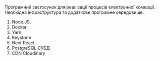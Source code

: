 Програмний застосунок для реалізації процесів електронної комерції.
Необхідна інфраструктура та додаткове програмне середовище:
1)	Node.JS. 
2)	Docker.
3)	Yarn. 
5)	Keystone 
6)	Next React 
7)	PostgreSQL СУБД 
8)	CDN Cloudinary 
